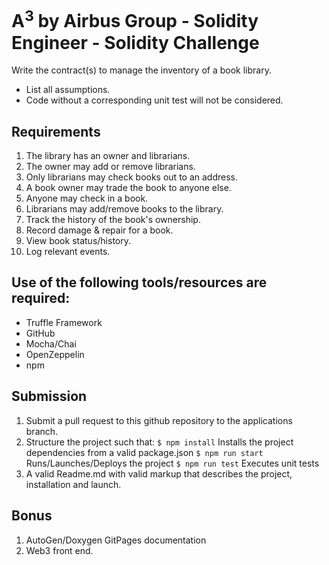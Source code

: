 # A<sup>3</sup> by Airbus Group - Solidity Engineer - Solidity Challenge

Write the contract(s) to manage the inventory of a book library.
* List all assumptions.
* Code without a corresponding unit test will not be considered.

## Requirements
1. The library has an owner and librarians.
2. The owner may add or remove librarians.
3. Only librarians may check books out to an address.
4. A book owner may trade the book to anyone else.
5. Anyone may check in a book.
6. Librarians may add/remove books to the library.
7. Track the history of the book's ownership.
8. Record damage & repair for a book.
9. View book status/history.
10. Log relevant events.

## Use of the following tools/resources are required:
* Truffle Framework
* GitHub
* Mocha/Chai
* OpenZeppelin
* npm

## Submission
1. Submit a pull request to this github repository to the applications branch.
2. Structure the project such that:
`$ npm install`
Installs the project dependencies from a valid package.json
`$ npm run start`
Runs/Launches/Deploys the project
`$ npm run test`
Executes unit tests
3. A valid Readme.md with valid markup that describes the project, installation and launch.

## Bonus
1. AutoGen/Doxygen GitPages documentation
2. Web3 front end.
